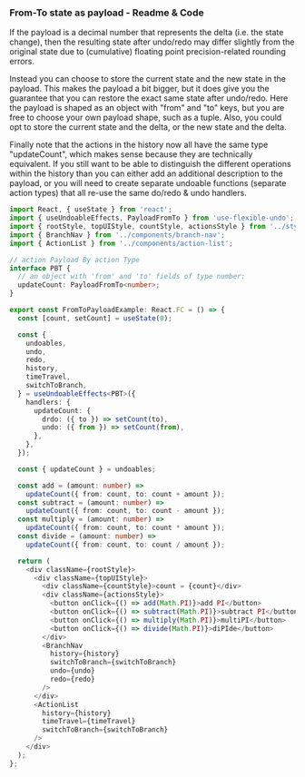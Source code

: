 ### From-To state as payload - Readme & Code

If the payload is a decimal number that represents the delta (i.e. the state change), then the resulting state after undo/redo may differ slightly from the original state due to (cumulative) floating point precision-related rounding errors.

Instead you can choose to store the current state and the new state in the payload. This makes the payload a bit bigger, but it does give you the guarantee that you can restore the exact same state after undo/redo. Here the payload is shaped as an object with "from" and "to" keys, but you are free to choose your own payload shape, such as a tuple. Also, you could opt to store the current state and the delta, or the new state and the delta.

Finally note that the actions in the history now all have the same type "updateCount", which makes sense because they are technically equivalent. If you still want to be able to distinguish the different operations within the history than you can either add an additional description to the payload, or you will need to create separate undoable functions (separate action types) that all re-use the same do/redo & undo handlers.

```typescript
import React, { useState } from 'react';
import { useUndoableEffects, PayloadFromTo } from 'use-flexible-undo';
import { rootStyle, topUIStyle, countStyle, actionsStyle } from '../styles';
import { BranchNav } from '../components/branch-nav';
import { ActionList } from '../components/action-list';

// action Payload By action Type
interface PBT {
  // an object with 'from' and 'to' fields of type number:
  updateCount: PayloadFromTo<number>;
}

export const FromToPayloadExample: React.FC = () => {
  const [count, setCount] = useState(0);

  const {
    undoables,
    undo,
    redo,
    history,
    timeTravel,
    switchToBranch,
  } = useUndoableEffects<PBT>({
    handlers: {
      updateCount: {
        drdo: ({ to }) => setCount(to),
        undo: ({ from }) => setCount(from),
      },
    },
  });

  const { updateCount } = undoables;

  const add = (amount: number) =>
    updateCount({ from: count, to: count + amount });
  const subtract = (amount: number) =>
    updateCount({ from: count, to: count - amount });
  const multiply = (amount: number) =>
    updateCount({ from: count, to: count * amount });
  const divide = (amount: number) =>
    updateCount({ from: count, to: count / amount });

  return (
    <div className={rootStyle}>
      <div className={topUIStyle}>
        <div className={countStyle}>count = {count}</div>
        <div className={actionsStyle}>
          <button onClick={() => add(Math.PI)}>add PI</button>
          <button onClick={() => subtract(Math.PI)}>subtract PI</button>
          <button onClick={() => multiply(Math.PI)}>multiPI</button>
          <button onClick={() => divide(Math.PI)}>diPIde</button>
        </div>
        <BranchNav
          history={history}
          switchToBranch={switchToBranch}
          undo={undo}
          redo={redo}
        />
      </div>
      <ActionList
        history={history}
        timeTravel={timeTravel}
        switchToBranch={switchToBranch}
      />
    </div>
  );
};
```

